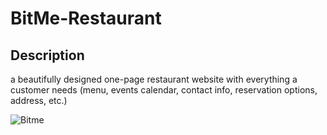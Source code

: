 # BitMe-Restaurant

## Description

a beautifully designed one-page restaurant website with everything a customer needs (menu, events calendar, contact info, reservation options, address, etc.)


![Bitme](BitMe.png)
